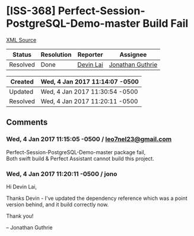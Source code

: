 # [ISS-368] Perfect-Session-PostgreSQL-Demo-master Build Fail

[XML Source](../xml/ISS-368.xml)
<p></p>





Status|Resolution|Reporter|Assignee
------|----------|--------|--------
Resolved|Done|[Devin Lai](leo7nel23@gmail.com)|[Jonathan Guthrie]($jono)





Created|Wed, 4 Jan 2017 11:14:07 -0500
-------|--------------
Updated|Wed, 4 Jan 2017 11:30:54 -0500
Resolved|Wed, 4 Jan 2017 11:20:11 -0500


## Comments




### Wed, 4 Jan 2017 11:15:05 -0500 / leo7nel23@gmail.com 

<p><p>Perfect-Session-PostgreSQL-Demo-master package fail,<br/>
Both swift build &amp; Perfect Assistant cannot build this project.</p></p>


### Wed, 4 Jan 2017 11:20:11 -0500 / jono 

<p><p>Hi Devin Lai,</p>

<p>Thanks Devin - I've updated the dependency reference which was a point version behind, and it build correctly now.</p>

<p>Thank you!</p>

<p>– Jonathan Guthrie</p></p>


